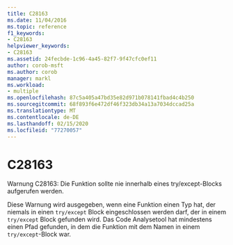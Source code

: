 ```yaml
---
title: C28163
ms.date: 11/04/2016
ms.topic: reference
f1_keywords:
- C28163
helpviewer_keywords:
- C28163
ms.assetid: 24fecbde-1c96-4a45-82f7-9f47cfc0ef11
author: corob-msft
ms.author: corob
manager: markl
ms.workload:
- multiple
ms.openlocfilehash: 87c5a405a47bd35e82d971b078141fbad4c4b250
ms.sourcegitcommit: 68f893f6e472df46f323db34a13a7034dccad25a
ms.translationtype: MT
ms.contentlocale: de-DE
ms.lasthandoff: 02/15/2020
ms.locfileid: "77270057"
---
```

# <a name="c28163"></a>C28163
Warnung C28163: Die Funktion sollte nie innerhalb eines try/except-Blocks aufgerufen werden.

 Diese Warnung wird ausgegeben, wenn eine Funktion einen Typ hat, der niemals in einen `try/except` Block eingeschlossen werden darf, der in einem `try/except` Block gefunden wird. Das Code Analysetool hat mindestens einen Pfad gefunden, in dem die Funktion mit dem Namen in einem `try/except`-Block war.
